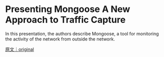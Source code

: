 
# Presenting Mongoose A New Approach to Traffic Capture

In this presentation, the authors describe Mongoose, a tool for monitoring the activity of the network from outside the network.

[原文｜original](https://insights.sei.cmu.edu/library/presenting-mongoose-a-new-approach-to-traffic-capture/)
        